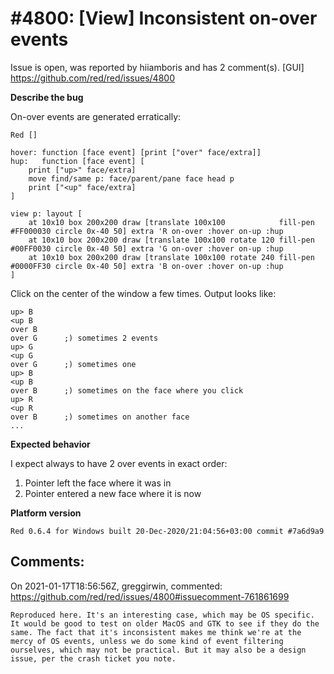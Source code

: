 
#4800: [View] Inconsistent on-over events
================================================================================
Issue is open, was reported by hiiamboris and has 2 comment(s).
[GUI]
<https://github.com/red/red/issues/4800>

**Describe the bug**

On-over events are generated erratically:
```
Red []

hover: function [face event] [print ["over" face/extra]]
hup:   function [face event] [
	print ["up>" face/extra]
	move find/same p: face/parent/pane face head p
	print ["<up" face/extra]
]

view p: layout [
	at 10x10 box 200x200 draw [translate 100x100            fill-pen #FF000030 circle 0x-40 50] extra 'R on-over :hover on-up :hup
	at 10x10 box 200x200 draw [translate 100x100 rotate 120 fill-pen #00FF0030 circle 0x-40 50] extra 'G on-over :hover on-up :hup
	at 10x10 box 200x200 draw [translate 100x100 rotate 240 fill-pen #0000FF30 circle 0x-40 50] extra 'B on-over :hover on-up :hup
]
```

Click on the center of the window a few times. Output looks like:
```
up> B
<up B
over B
over G      ;) sometimes 2 events
up> G
<up G
over G      ;) sometimes one
up> B
<up B
over B      ;) sometimes on the face where you click
up> R
<up R
over B      ;) sometimes on another face
...
```

**Expected behavior**

I expect always to have 2 over events in exact order:
1. Pointer left the face where it was in
2. Pointer entered a new face where it is now

**Platform version**
```
Red 0.6.4 for Windows built 20-Dec-2020/21:04:56+03:00 commit #7a6d9a9
```



Comments:
--------------------------------------------------------------------------------

On 2021-01-17T18:56:56Z, greggirwin, commented:
<https://github.com/red/red/issues/4800#issuecomment-761861699>

    Reproduced here. It's an interesting case, which may be OS specific. It would be good to test on older MacOS and GTK to see if they do the same. The fact that it's inconsistent makes me think we're at the mercy of OS events, unless we do some kind of event filtering ourselves, which may not be practical. But it may also be a design issue, per the crash ticket you note.

